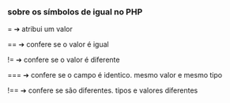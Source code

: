 ### sobre os símbolos de igual no PHP

= ➔ atribui um valor

== ➔ confere se o valor é igual

!= ➔ confere se o valor é diferente

=== ➔ confere se o campo é identico. mesmo valor e mesmo tipo

!== ➔ confere se são diferentes. tipos e valores diferentes
